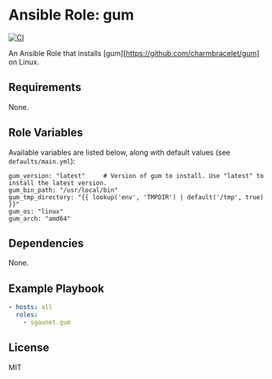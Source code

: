 # Ansible Role: gum

[![CI](https://github.com/sgaunet/ansible-role-gum/workflows/CI/badge.svg?event=push)](https://github.com/sgaunet/ansible-role-gum/actions?query=workflow%3ACI)

An Ansible Role that installs [gum][https://github.com/charmbracelet/gum] on Linux.

## Requirements

None.

## Role Variables

Available variables are listed below, along with default values (see `defaults/main.yml`):

    gum_version: "latest"     # Version of gum to install. Use "latest" to install the latest version.
    gum_bin_path: "/usr/local/bin"
    gum_tmp_directory: "{{ lookup('env', 'TMPDIR') | default('/tmp', true) }}"
    gum_os: "linux"
    gum_arch: "amd64"

## Dependencies

None.

## Example Playbook

```yaml
- hosts: all
  roles:
    - sgaunet.gum
```

## License

MIT
